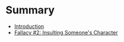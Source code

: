 # Summary

* [Introduction](README.md)
* [Fallacy #2: Insulting Someone's Character](fallacy2_insulting_someones_character_md.md)

